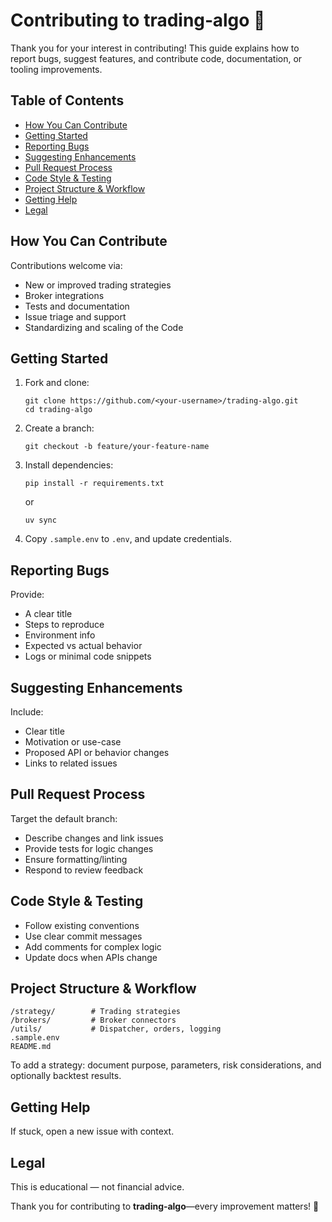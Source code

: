 # Contributing to trading‑algo 🚀

Thank you for your interest in contributing! This guide explains how to report bugs, suggest features, and contribute code, documentation, or tooling improvements.

## Table of Contents
- [How You Can Contribute](#how-you-can-contribute)
- [Getting Started](#getting-started)
- [Reporting Bugs](#reporting-bugs)
- [Suggesting Enhancements](#suggesting-enhancements)
- [Pull Request Process](#pull-request-process)
- [Code Style & Testing](#code-style--testing)
- [Project Structure & Workflow](#project-structure--workflow)
- [Getting Help](#getting-help)
- [Legal](#legal)


## How You Can Contribute
Contributions welcome via:
- New or improved trading strategies
- Broker integrations
- Tests and documentation
- Issue triage and support
- Standardizing and scaling of the Code

## Getting Started
1. Fork and clone:
   ```
   git clone https://github.com/<your‑username>/trading-algo.git
   cd trading-algo
   ```
2. Create a branch:
   ```
   git checkout -b feature/your-feature-name
   ```
3. Install dependencies:
   ```
   pip install -r requirements.txt
   ```
   or
   ```
   uv sync
   ```
4. Copy `.sample.env` to `.env`, and update credentials.

## Reporting Bugs
Provide:
- A clear title
- Steps to reproduce
- Environment info
- Expected vs actual behavior
- Logs or minimal code snippets

## Suggesting Enhancements
Include:
- Clear title
- Motivation or use-case
- Proposed API or behavior changes
- Links to related issues

## Pull Request Process
Target the default branch:
- Describe changes and link issues
- Provide tests for logic changes
- Ensure formatting/linting
- Respond to review feedback

## Code Style & Testing
- Follow existing conventions
- Use clear commit messages
- Add comments for complex logic
- Update docs when APIs change

## Project Structure & Workflow
```
/strategy/        # Trading strategies
/brokers/         # Broker connectors
/utils/           # Dispatcher, orders, logging
.sample.env
README.md
```

To add a strategy: document purpose, parameters, risk considerations, and optionally backtest results.

## Getting Help
If stuck, open a new issue with context.

## Legal
This is educational — not financial advice.

Thank you for contributing to **trading‑algo**—every improvement matters! 🎉
